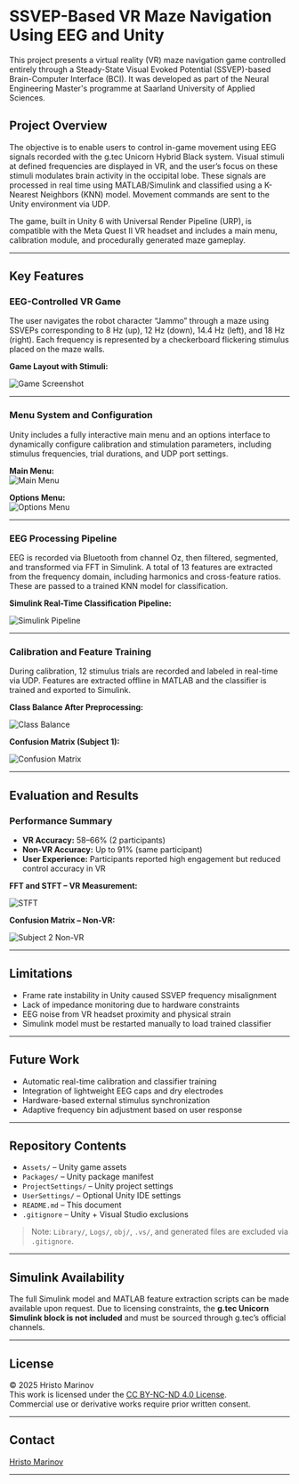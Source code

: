# SSVEP-Based VR Maze Navigation Using EEG and Unity

This project presents a virtual reality (VR) maze navigation game controlled entirely through a Steady-State Visual Evoked Potential (SSVEP)-based Brain-Computer Interface (BCI). It was developed as part of the Neural Engineering Master's programme at Saarland University of Applied Sciences.

## Project Overview

The objective is to enable users to control in-game movement using EEG signals recorded with the g.tec Unicorn Hybrid Black system. Visual stimuli at defined frequencies are displayed in VR, and the user’s focus on these stimuli modulates brain activity in the occipital lobe. These signals are processed in real time using MATLAB/Simulink and classified using a K-Nearest Neighbors (KNN) model. Movement commands are sent to the Unity environment via UDP.

The game, built in Unity 6 with Universal Render Pipeline (URP), is compatible with the Meta Quest II VR headset and includes a main menu, calibration module, and procedurally generated maze gameplay.

---

## Key Features

### EEG-Controlled VR Game

The user navigates the robot character “Jammo” through a maze using SSVEPs corresponding to 8 Hz (up), 12 Hz (down), 14.4 Hz (left), and 18 Hz (right). Each frequency is represented by a checkerboard flickering stimulus placed on the maze walls.

**Game Layout with Stimuli:**

![Game Screenshot](figures/game.png)

---

### Menu System and Configuration

Unity includes a fully interactive main menu and an options interface to dynamically configure calibration and stimulation parameters, including stimulus frequencies, trial durations, and UDP port settings.

**Main Menu:**  
![Main Menu](figures/main_menu.png)

**Options Menu:**  
![Options Menu](figures/options_menu.png)

---

### EEG Processing Pipeline

EEG is recorded via Bluetooth from channel Oz, then filtered, segmented, and transformed via FFT in Simulink. A total of 13 features are extracted from the frequency domain, including harmonics and cross-feature ratios. These are passed to a trained KNN model for classification.

**Simulink Real-Time Classification Pipeline:**

![Simulink Pipeline](figures/simulink_setup.png)

---

### Calibration and Feature Training

During calibration, 12 stimulus trials are recorded and labeled in real-time via UDP. Features are extracted offline in MATLAB and the classifier is trained and exported to Simulink.

**Class Balance After Preprocessing:**

![Class Balance](figures/class_balancing.png)

**Confusion Matrix (Subject 1):**

![Confusion Matrix](figures/subject1_confusion_matrix.png)

---

## Evaluation and Results

### Performance Summary

- **VR Accuracy:** 58–66% (2 participants)
- **Non-VR Accuracy:** Up to 91% (same participant)
- **User Experience:** Participants reported high engagement but reduced control accuracy in VR

**FFT and STFT – VR Measurement:**

![STFT](figures/fft_stft_subject1.png)

**Confusion Matrix – Non-VR:**

![Subject 2 Non-VR](figures/subject2_confusion_matrix_noVR.png)

---

## Limitations

- Frame rate instability in Unity caused SSVEP frequency misalignment
- Lack of impedance monitoring due to hardware constraints
- EEG noise from VR headset proximity and physical strain
- Simulink model must be restarted manually to load trained classifier

---

## Future Work

- Automatic real-time calibration and classifier training
- Integration of lightweight EEG caps and dry electrodes
- Hardware-based external stimulus synchronization
- Adaptive frequency bin adjustment based on user response

---

## Repository Contents

- `Assets/` – Unity game assets
- `Packages/` – Unity package manifest
- `ProjectSettings/` – Unity project settings
- `UserSettings/` – Optional Unity IDE settings
- `README.md` – This document
- `.gitignore` – Unity + Visual Studio exclusions

> Note: `Library/`, `Logs/`, `obj/`, `.vs/`, and generated files are excluded via `.gitignore`.

---

## Simulink Availability

The full Simulink model and MATLAB feature extraction scripts can be made available upon request. Due to licensing constraints, the **g.tec Unicorn Simulink block is not included** and must be sourced through g.tec’s official channels.

---

## License

© 2025 Hristo Marinov  
This work is licensed under the [CC BY-NC-ND 4.0 License](http://creativecommons.org/licenses/by-nc-nd/4.0/).  
Commercial use or derivative works require prior written consent.

---

## Contact

[Hristo Marinov](https://www.linkedin.com/in/hmarinov/)

---
